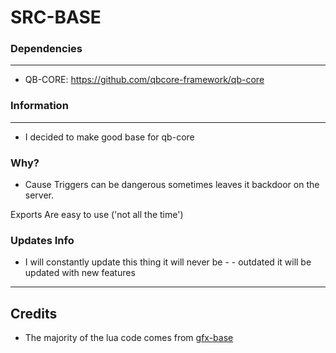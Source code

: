 # SRC-BASE

### Dependencies
***
- QB-CORE: https://github.com/qbcore-framework/qb-core
### Information
***
- I decided to make good base for qb-core

### Why?
- Cause Triggers can be dangerous sometimes leaves it backdoor on the server.

Exports Are easy to use ('not all the time')

### Updates Info

 - I will constantly update this thing it will never be -  - outdated it will be updated with new features

***


## Credits
- The majority of the lua code comes from [gfx-base](https://github.com/fizzfau/gfx-base)
